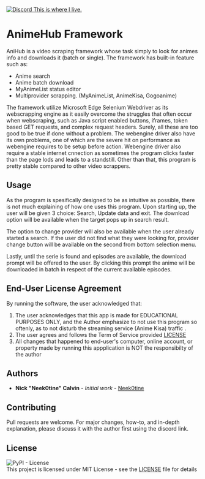 
<a href='https://discord.gg/gWqbP9j3EV'> ![Discord](https://img.shields.io/discord/257479001365413889?label=Discord&style=flat-square) This is where I live. </a>

# AnimeHub Framework

AniHub is a video scraping framework whose task simply to look for animes info and downloads it (batch or single). The framework has built-in feature such as:
- Anime search 
- Anime batch download
- MyAnimeList status editor
- Multiprovider scrapping. (MyAnimeList, AnimeKisa, Gogoanime)

The framework utilize Microsoft Edge Selenium Webdriver as its webscrapping engine as it easily overcome the struggles that often occur when webscraping, such as Java script 
enabled buttons, iframes, token based GET requests, and complex request headers. Surely, all these are too good to be true if done without a problem. The webengine driver also
have its own problems, one of which are the severe hit on performance as webengine requires to be setup before action. Webengine driver also require a stable internet cnnection
as sometimes the program clicks faster than the page lods and leads to a standstill. Other than that, this program is pretty stable compared to other video scrappers.

## Usage

As the program is spesifically designed to be as intuitive as possible, there is not much explaining of how one uses this program.
Upon starting up, the user will be given 3 choice: Search, Update data and exit. The download option will be available when the target pops up in 
search result.

The option to change provider will also be available when the user already started a search. If the user did not find what they were looking for, provider 
change button will be available on the second from bottom selection menu.

Lastly, until the serie is found and episodes are available, the download prompt will be offered to the user. By clicking this prompt the anime will be downloaded 
in batch in respect of the current available episodes.


## End-User License Agreement

By running the software, the user acknowledged that:
 1. The user acknowledges that this app is made for EDUCATIONAL PURPOSES ONLY, and the Author emphasize to not use this program so oftenly, as to not disturb the streaming service (Anime Kisa) traffic .
 2. The user agrees and follows the Term of Service provided [LICENSE](https://github.com/Neek0tine/AKDownloader/blob/master/LICENSE)
 3. All changes that happened to end-user's computer, online account, or property made by running this appplication is NOT the responsibilty of the author


## Authors

* **Nick "Neek0tine" Calvin** - *Initial work* - [Neek0tine](https://github.com/Neek0tine)

## Contributing

Pull requests are welcome. For major changes, how-to, and in-depth explanation, please discuss it with the author first using the discord link. 

## License
![PyPI - License](https://img.shields.io/pypi/l/PyCl)
<br>
This project is licensed under MIT License - see the [LICENSE](https://github.com/Neek0tine/AH-Framework/blob/master/LICENSE) file for details
